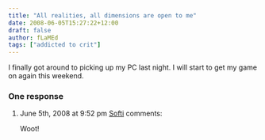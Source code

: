 ```yaml
---
title: "All realities, all dimensions are open to me"
date: 2008-06-05T15:27:22+12:00
draft: false
author: fLaMEd
tags: ["addicted to crit"]
---
```


I finally got around to picking up my PC last night. I will start to get my game on again this weekend.

### One response

1. June 5th, 2008 at 9:52 pm [Softi](https://web.archive.org/web/20081014210013/http://alittlewowforme.com/)  comments: 

   Woot!